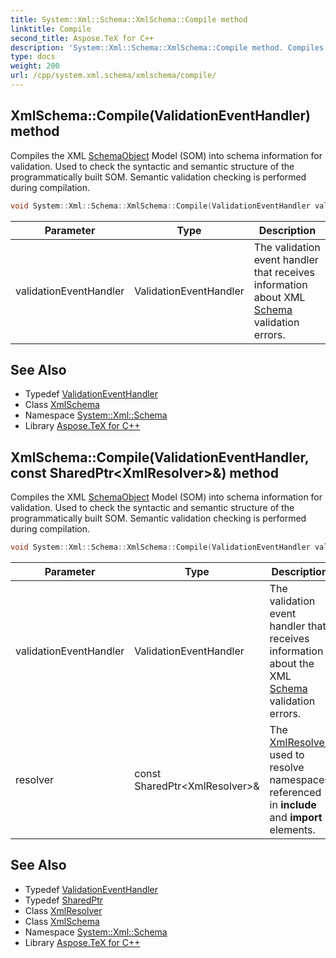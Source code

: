 ```yaml
---
title: System::Xml::Schema::XmlSchema::Compile method
linktitle: Compile
second_title: Aspose.TeX for C++
description: 'System::Xml::Schema::XmlSchema::Compile method. Compiles the XML SchemaObject Model (SOM) into schema information for validation. Used to check the syntactic and semantic structure of the programmatically built SOM. Semantic validation checking is performed during compilation in C++.'
type: docs
weight: 200
url: /cpp/system.xml.schema/xmlschema/compile/
---
```

## XmlSchema::Compile(ValidationEventHandler) method


Compiles the XML [Schema](../../)[Object](../../../system/object/) Model (SOM) into schema information for validation. Used to check the syntactic and semantic structure of the programmatically built SOM. Semantic validation checking is performed during compilation.

```cpp
void System::Xml::Schema::XmlSchema::Compile(ValidationEventHandler validationEventHandler)
```


| Parameter | Type | Description |
| --- | --- | --- |
| validationEventHandler | ValidationEventHandler | The validation event handler that receives information about XML [Schema](../../) validation errors. |

## See Also

* Typedef [ValidationEventHandler](../../validationeventhandler/)
* Class [XmlSchema](../)
* Namespace [System::Xml::Schema](../../)
* Library [Aspose.TeX for C++](../../../)
## XmlSchema::Compile(ValidationEventHandler, const SharedPtr\<XmlResolver\>\&) method


Compiles the XML [Schema](../../)[Object](../../../system/object/) Model (SOM) into schema information for validation. Used to check the syntactic and semantic structure of the programmatically built SOM. Semantic validation checking is performed during compilation.

```cpp
void System::Xml::Schema::XmlSchema::Compile(ValidationEventHandler validationEventHandler, const SharedPtr<XmlResolver> &resolver)
```


| Parameter | Type | Description |
| --- | --- | --- |
| validationEventHandler | ValidationEventHandler | The validation event handler that receives information about the XML [Schema](../../) validation errors. |
| resolver | const SharedPtr\<XmlResolver\>\& | The [XmlResolver](../../../system.xml/xmlresolver/) used to resolve namespaces referenced in **include** and **import** elements. |

## See Also

* Typedef [ValidationEventHandler](../../validationeventhandler/)
* Typedef [SharedPtr](../../../system/sharedptr/)
* Class [XmlResolver](../../../system.xml/xmlresolver/)
* Class [XmlSchema](../)
* Namespace [System::Xml::Schema](../../)
* Library [Aspose.TeX for C++](../../../)
